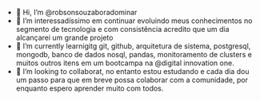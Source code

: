 - 👋 Hi, I’m @robsonsouzaboradominar
- 👀 I’m interessadíssimo em continuar evoluindo meus conhecimentos no segmento de tecnologia e com consistência acredito que um dia alcançarei um grande projeto
- 🌱 I’m currently learnigitg  git, github, arquitetura de sistema, postgresql, mongodb, banco de dados nosql, pandas, monitoramento de clusters e muitos outros itens em um 
bootcampa na @digital innovation one.
- 💞️ I’m looking to collaborat, no entanto estou estudando e cada dia dou um passo para que em breve possa colaborar com a comunidade, por enquanto espero aprender muito com todos.


<!---
robsonsouzaboradominar/robsonsouzaboradominar is a ✨ special ✨ repository because its `README.md` (this file) appears on your GitHub profile.
You can click the Preview link to take a look at your changes.
--->
